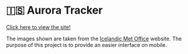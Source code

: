 # 🇮🇸 Aurora Tracker

[Click here to view the site!](https://namyts.github.io/aurora-forecast/)

The images shown are taken from the [Icelandic Met Office](https://en.vedur.is/weather/forecasts/aurora/#type=total) website. The purpose of this project is to provide an easier interface on mobile.